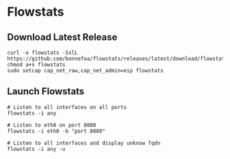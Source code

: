 # Flowstats

## Download Latest Release

```
curl -o flowstats -SslL https://github.com/bonnefoa/flowstats/releases/latest/download/flowstats
chmod a+x flowstats
sudo setcap cap_net_raw,cap_net_admin=eip flowstats
```

## Launch Flowstats

```
# Listen to all interfaces on all ports
flowstats -i any

# Listen to eth0 on port 8080
flowstats -i eth0 -b "port 8080"

# Listen to all interfaces and display unknow fqdn
flowstats -i any -u
```

